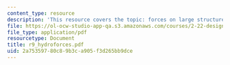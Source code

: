 ```yaml
---
content_type: resource
description: 'This resource covers the topic: forces on large structures.'
file: https://ol-ocw-studio-app-qa.s3.amazonaws.com/courses/2-22-design-principles-for-ocean-vehicles-13-42-spring-2005/2a75359780c89b3ca905f3d265bb9dce_r9_hydroforces.pdf
file_type: application/pdf
resourcetype: Document
title: r9_hydroforces.pdf
uid: 2a753597-80c8-9b3c-a905-f3d265bb9dce
---
```

